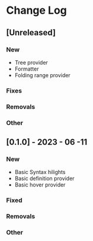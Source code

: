 # Change Log

## [Unreleased]
### New
- Tree provider
- Formatter
- Folding range provider
### Fixes
### Removals
### Other

## [0.1.0] - 2023 - 06 -11
### New
- Basic Syntax hilights
- Basic definition provider
- Basic hover provider
### Fixed
### Removals
### Other